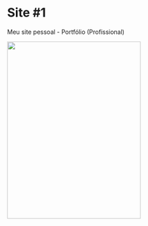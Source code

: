# Site #1
<p>Meu site pessoal - Portfólio (Profissional)</p>
<img src="https://raw.githubusercontent.com/tonipsantos/site-pessoal/master/imagens/lab2.jpg" alt:="Antoniel Santos" width="310px" height="410px"/>

